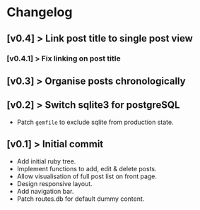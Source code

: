 # Changelog

## [v0.4] > Link post title to single post view
### [v0.4.1] > Fix linking on post title

## [v0.3] > Organise posts chronologically

## [v0.2] > Switch sqlite3 for postgreSQL

- Patch `gemfile` to exclude sqlite from production state.

## [v0.1] > Initial commit

- Add initial ruby tree.
- Implement functions to add, edit & delete posts.
- Allow visualisation of full post list on front page.
- Design responsive layout.
- Add navigation bar.
- Patch routes.db for default dummy content.
